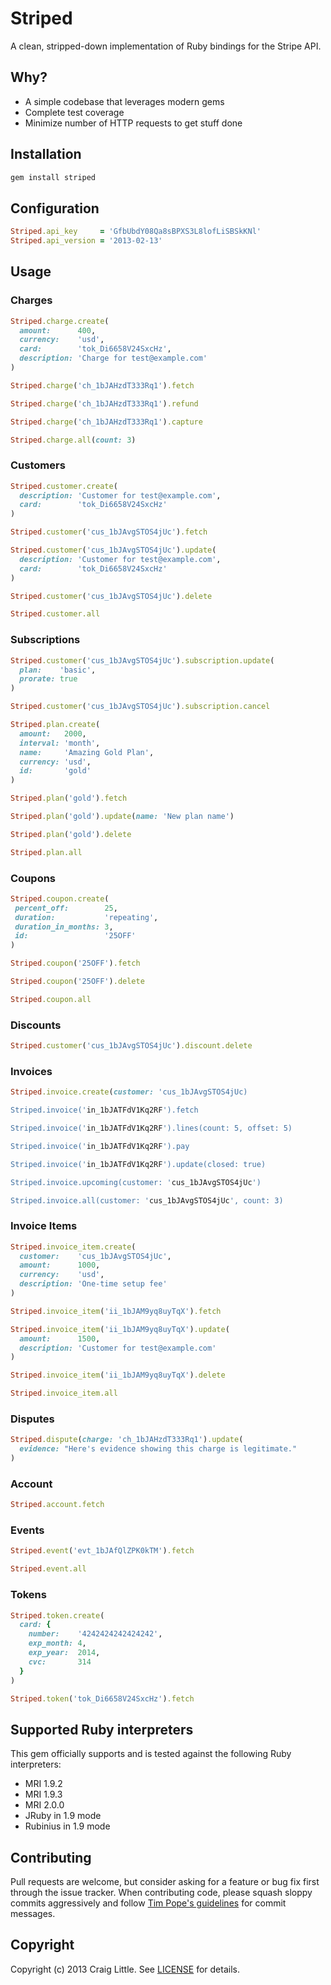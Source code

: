 # Striped

A clean, stripped-down implementation of Ruby bindings for the Stripe API.


## Why?

* A simple codebase that leverages modern gems
* Complete test coverage
* Minimize number of HTTP requests to get stuff done


## Installation
```ruby
gem install striped
```


## Configuration

```ruby
Striped.api_key     = 'GfbUbdY08Qa8sBPXS3L8lofLiSBSkKNl'
Striped.api_version = '2013-02-13'
```


## Usage

### Charges

```ruby
Striped.charge.create(
  amount:      400,
  currency:    'usd',
  card:        'tok_Di6658V24SxcHz',
  description: 'Charge for test@example.com'
)

Striped.charge('ch_1bJAHzdT333Rq1').fetch

Striped.charge('ch_1bJAHzdT333Rq1').refund

Striped.charge('ch_1bJAHzdT333Rq1').capture

Striped.charge.all(count: 3)

```

### Customers

```ruby
Striped.customer.create(
  description: 'Customer for test@example.com',
  card:        'tok_Di6658V24SxcHz'
)

Striped.customer('cus_1bJAvgSTOS4jUc').fetch

Striped.customer('cus_1bJAvgSTOS4jUc').update(
  description: 'Customer for test@example.com',
  card:        'tok_Di6658V24SxcHz'
)

Striped.customer('cus_1bJAvgSTOS4jUc').delete

Striped.customer.all
```

### Subscriptions

```ruby
Striped.customer('cus_1bJAvgSTOS4jUc').subscription.update(
  plan:    'basic',
  prorate: true
)

Striped.customer('cus_1bJAvgSTOS4jUc').subscription.cancel

Striped.plan.create(
  amount:   2000,
  interval: 'month',
  name:     'Amazing Gold Plan',
  currency: 'usd',
  id:       'gold'
)

Striped.plan('gold').fetch

Striped.plan('gold').update(name: 'New plan name')

Striped.plan('gold').delete

Striped.plan.all
```

### Coupons

```ruby
Striped.coupon.create(
 percent_off:        25,
 duration:           'repeating',
 duration_in_months: 3,
 id:                 '25OFF'
)

Striped.coupon('25OFF').fetch

Striped.coupon('25OFF').delete

Striped.coupon.all
```

### Discounts

```ruby
Striped.customer('cus_1bJAvgSTOS4jUc').discount.delete
```

### Invoices

```ruby
Striped.invoice.create(customer: 'cus_1bJAvgSTOS4jUc)

Striped.invoice('in_1bJATFdV1Kq2RF').fetch

Striped.invoice('in_1bJATFdV1Kq2RF').lines(count: 5, offset: 5)

Striped.invoice('in_1bJATFdV1Kq2RF').pay

Striped.invoice('in_1bJATFdV1Kq2RF').update(closed: true)

Striped.invoice.upcoming(customer: 'cus_1bJAvgSTOS4jUc')

Striped.invoice.all(customer: 'cus_1bJAvgSTOS4jUc', count: 3)
```

### Invoice Items

```ruby
Striped.invoice_item.create(
  customer:    'cus_1bJAvgSTOS4jUc',
  amount:      1000,
  currency:    'usd',
  description: 'One-time setup fee'
)

Striped.invoice_item('ii_1bJAM9yq8uyTqX').fetch

Striped.invoice_item('ii_1bJAM9yq8uyTqX').update(
  amount:      1500,
  description: 'Customer for test@example.com'
)

Striped.invoice_item('ii_1bJAM9yq8uyTqX').delete

Striped.invoice_item.all
```

### Disputes

```ruby
Striped.dispute(charge: 'ch_1bJAHzdT333Rq1').update(
  evidence: "Here's evidence showing this charge is legitimate."
)
```

### Account

```ruby
Striped.account.fetch
```

### Events

```ruby
Striped.event('evt_1bJAfQlZPK0kTM').fetch

Striped.event.all
```

### Tokens

```ruby
Striped.token.create(
  card: {
    number:    '4242424242424242',
    exp_month: 4,
    exp_year:  2014,
    cvc:       314
  }
)

Striped.token('tok_Di6658V24SxcHz').fetch
```


## Supported Ruby interpreters

This gem officially supports and is tested against the following Ruby interpreters:

* MRI 1.9.2
* MRI 1.9.3
* MRI 2.0.0
* JRuby in 1.9 mode
* Rubinius in 1.9 mode


## Contributing
Pull requests are welcome, but consider asking for a feature or bug fix first through the issue tracker. When contributing code, please squash sloppy commits aggressively and follow [Tim Pope's guidelines][tim_pope_guidelines] for commit messages.

[tim_pope_guidelines]: http://tbaggery.com/2008/04/19/a-note-about-git-commit-messages.html


## Copyright
Copyright (c) 2013 Craig Little. See [LICENSE][license] for details.

[license]: https://github.com/craiglittle/hello_sign/blob/master/LICENSE.md
